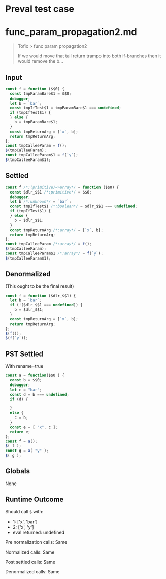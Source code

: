 # Preval test case

# func_param_propagation2.md

> Tofix > func param propagation2
>
> If we would move that tail return trampo into both if-branches then it would remove the b...

## Input

`````js filename=intro
const f = function ($$0) {
  const tmpParamBare$1 = $$0;
  debugger;
  let b = `bar`;
  const tmpIfTest$1 = tmpParamBare$1 === undefined;
  if (tmpIfTest$1) {
  } else {
    b = tmpParamBare$1;
  }
  const tmpReturnArg = [`x`, b];
  return tmpReturnArg;
};
const tmpCalleeParam = f();
$(tmpCalleeParam);
const tmpCalleeParam$1 = f(`y`);
$(tmpCalleeParam$1);
`````


## Settled


`````js filename=intro
const f /*:(primitive)=>array*/ = function ($$0) {
  const $dlr_$$1 /*:primitive*/ = $$0;
  debugger;
  let b /*:unknown*/ = `bar`;
  const tmpIfTest$1 /*:boolean*/ = $dlr_$$1 === undefined;
  if (tmpIfTest$1) {
  } else {
    b = $dlr_$$1;
  }
  const tmpReturnArg /*:array*/ = [`x`, b];
  return tmpReturnArg;
};
const tmpCalleeParam /*:array*/ = f();
$(tmpCalleeParam);
const tmpCalleeParam$1 /*:array*/ = f(`y`);
$(tmpCalleeParam$1);
`````


## Denormalized
(This ought to be the final result)

`````js filename=intro
const f = function ($dlr_$$1) {
  let b = `bar`;
  if (!($dlr_$$1 === undefined)) {
    b = $dlr_$$1;
  }
  const tmpReturnArg = [`x`, b];
  return tmpReturnArg;
};
$(f());
$(f(`y`));
`````


## PST Settled
With rename=true

`````js filename=intro
const a = function($$0 ) {
  const b = $$0;
  debugger;
  let c = "bar";
  const d = b === undefined;
  if (d) {

  }
  else {
    c = b;
  }
  const e = [ "x", c ];
  return e;
};
const f = a();
$( f );
const g = a( "y" );
$( g );
`````


## Globals


None


## Runtime Outcome


Should call `$` with:
 - 1: ['x', 'bar']
 - 2: ['x', 'y']
 - eval returned: undefined

Pre normalization calls: Same

Normalized calls: Same

Post settled calls: Same

Denormalized calls: Same
